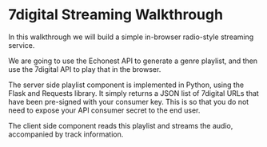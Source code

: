 7digital Streaming Walkthrough
==============================

In this walkthrough we will build a simple in-browser radio-style streaming service.

We are going to use the Echonest API to generate a genre playlist, and then use the 7digital API to play that in the browser.

The server side playlist component is implemented in Python, using the Flask and Requests library. It simply returns a JSON list of 7digital URLs that have been pre-signed with your consumer key. This is so that you do not need to expose your API consumer secret to the end user.

The client side component reads this playlist and streams the audio, accompanied by track information.


